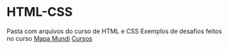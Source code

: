 # HTML-CSS
 Pasta com arquivos do curso de HTML e CSS
 Exemplos de desafios feitos no curso
 <a href="https://marcosppsilva.github.io/HTML-CSS/desafios/d003/">Mapa Mundi</a>
 <a href="https://marcosppsilva.github.io/HTML-CSS/desafios/d009/">Cursos</a>
 
